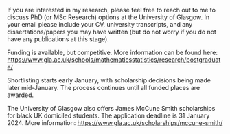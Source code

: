 If you are interested in my research, please feel free to reach out to me to discuss PhD (or MSc Research) options at the University of Glasgow.
In your email please include your CV, university transcripts, and any dissertations/papers you may have written (but do not worry if you do not have any publications at this stage).

Funding is available, but competitive. More information can be found here: https://www.gla.ac.uk/schools/mathematicsstatistics/research/postgraduate/

Shortlisting starts early January, with scholarship decisions being made later mid-January. The process continues until all funded places are awarded.

The University of Glasgow also offers James McCune Smith scholarships for black UK domiciled students.
The application deadline is 31 January 2024.
More information: https://www.gla.ac.uk/scholarships/mccune-smith/

